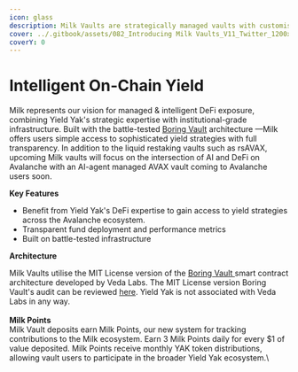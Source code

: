 ```yaml
---
icon: glass
description: Milk Vaults are strategically managed vaults with customised strategies
cover: ../.gitbook/assets/082_Introducing Milk Vaults_V11_Twitter_1200x675px-04.jpg
coverY: 0
---
```


# Intelligent On-Chain Yield

Milk represents our vision for managed & intelligent DeFi exposure, combining Yield Yak's strategic expertise with institutional-grade infrastructure. Built with the battle-tested [Boring Vault](https://docs.veda.tech) architecture —Milk offers users simple access to sophisticated yield strategies with full transparency. In addition to the liquid restaking vaults such as rsAVAX, upcoming Milk vaults will focus on the intersection of AI and DeFi on Avalanche with an AI-agent managed AVAX vault coming to Avalanche users soon.

**Key Features**

* Benefit from Yield Yak's DeFi expertise to gain access to yield strategies across the Avalanche ecosystem.&#x20;
* Transparent fund deployment and performance metrics
* Built on battle-tested infrastructure

**Architecture**

Milk Vaults utilise the MIT License version of the [Boring Vault ](https://docs.veda.tech/architecture-overview/boringvault) smart contract architecture developed by Veda Labs. The MIT License version Boring Vault's audit can be reviewed [here](https://github.com/Se7en-Seas/boring-vault/tree/main/audit). Yield Yak is not associated with Veda Labs in any way. \
\
**Milk Points**\
Milk Vault deposits earn Milk Points, our new system for tracking contributions to the Milk ecosystem. Earn 3 Milk Points daily for every $1 of value deposited. Milk Points receive monthly YAK token distributions, allowing vault users to participate in the broader Yield Yak ecosystem.\
